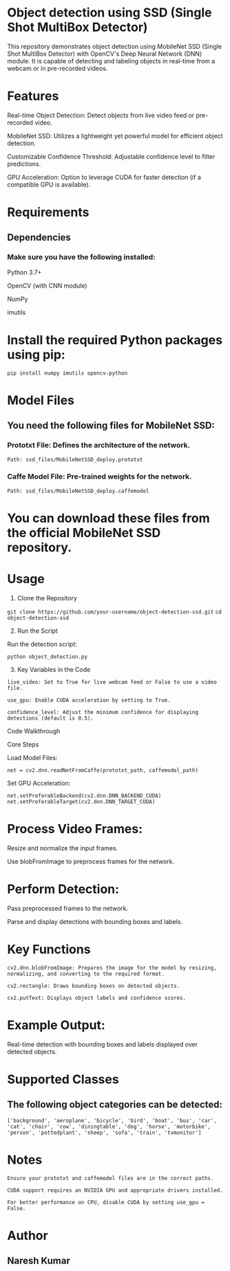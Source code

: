 # Object detection using SSD (Single Shot MultiBox Detector)
This repository demonstrates object detection using MobileNet SSD (Single Shot MultiBox Detector) with OpenCV's Deep Neural Network (DNN) module. It is capable of detecting and labeling objects in real-time from a webcam or in pre-recorded videos.

# Features

Real-time Object Detection: Detect objects from live video feed or pre-recorded video.

MobileNet SSD: Utilizes a lightweight yet powerful model for efficient object detection.

Customizable Confidence Threshold: Adjustable confidence level to filter predictions.

GPU Acceleration: Option to leverage CUDA for faster detection (if a compatible GPU is available).

# Requirements

## Dependencies

### Make sure you have the following installed:

Python 3.7+

OpenCV (with CNN module)

NumPy

imutils

# Install the required Python packages using pip:

``` pip install numpy imutils opencv-python ```

# Model Files

## You need the following files for MobileNet SSD:

### Prototxt File: Defines the architecture of the network.

``` Path: ssd_files/MobileNetSSD_deploy.prototxt ```

### Caffe Model File: Pre-trained weights for the network.

``` Path: ssd_files/MobileNetSSD_deploy.caffemodel ```

# You can download these files from the official MobileNet SSD repository.

# Usage

1. Clone the Repository

``` git clone https://github.com/your-username/object-detection-ssd.git ```
``` cd object-detection-ssd ```

2. Run the Script

Run the detection script:

``` python object_detection.py ```

3. Key Variables in the Code

``` live_video: Set to True for live webcam feed or False to use a video file. ```

``` use_gpu: Enable CUDA acceleration by setting to True. ```

``` confidence_level: Adjust the minimum confidence for displaying detections (default is 0.5). ```

Code Walkthrough

Core Steps

Load Model Files:

``` net = cv2.dnn.readNetFromCaffe(prototxt_path, caffemodel_path) ```

Set GPU Acceleration:

``` net.setPreferableBackend(cv2.dnn.DNN_BACKEND_CUDA) ```
``` net.setPreferableTarget(cv2.dnn.DNN_TARGET_CUDA) ```

# Process Video Frames:

Resize and normalize the input frames.

Use blobFromImage to preprocess frames for the network.

# Perform Detection:

Pass preprocessed frames to the network.

Parse and display detections with bounding boxes and labels.

# Key Functions

``` cv2.dnn.blobFromImage: Prepares the image for the model by resizing, normalizing, and converting to the required format. ```

``` cv2.rectangle: Draws bounding boxes on detected objects. ```

``` cv2.putText: Displays object labels and confidence scores. ```

# Example Output:

Real-time detection with bounding boxes and labels displayed over detected objects.

# Supported Classes

## The following object categories can be detected:

```['background', 'aeroplane', 'bicycle', 'bird', 'boat', 'bus', 'car', 'cat', 'chair', 'cow', 'diningtable', 'dog', 'horse', 'motorbike', 'person', 'pottedplant', 'sheep', 'sofa', 'train', 'tvmonitor']```

# Notes

```Ensure your prototxt and caffemodel files are in the correct paths.```

```CUDA support requires an NVIDIA GPU and appropriate drivers installed.```

```For better performance on CPU, disable CUDA by setting use_gpu = False.```

# Author

## Naresh Kumar

